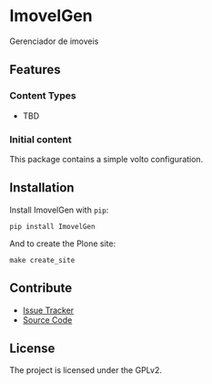 # ImovelGen

Gerenciador de imoveis

## Features

### Content Types

- TBD

### Initial content

This package contains a simple volto configuration.

Installation
------------

Install ImovelGen with `pip`:

```shell
pip install ImovelGen
```
And to create the Plone site:

```shell
make create_site
```

## Contribute

- [Issue Tracker](https://github.com/collective/ImovelGen/issues)
- [Source Code](https://github.com/collective/ImovelGen/)

## License

The project is licensed under the GPLv2.
